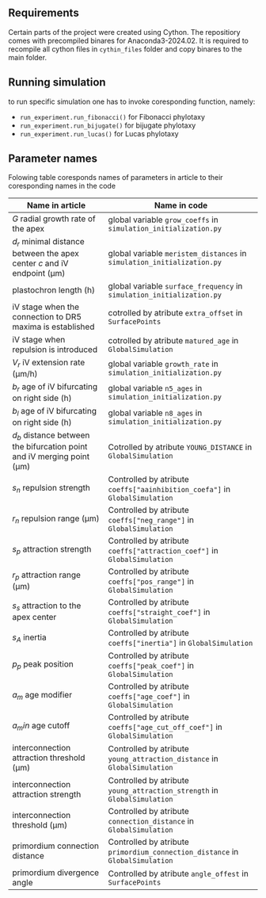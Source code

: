## Requirements

Certain parts of the project were created using Cython. The repositiory comes with precompiled binares for Anaconda3-2024.02. It is required to recompile all cython files in `cythin_files` folder and copy binares to the main folder.

## Running simulation

to run specific simulation one has to invoke coresponding function, namely:

- `run_experiment.run_fibonacci()` for Fibonacci phylotaxy 
- `run_experiment.run_bijugate()` for bijugate phylotaxy 
- `run_experiment.run_lucas()` for Lucas phylotaxy 

## Parameter names

Folowing table coresponds names of parameters in article to their coresponding names in the code

| Name in article  | Name in code |
| ------------- | ------------- |
| $G$ radial growth rate of the apex  | global variable `grow_coeffs` in `simulation_initialization.py`  |
| $d_r$ minimal distance between the apex center $c$ and iV endpoint (µm)  |  global variable `meristem_distances` in `simulation_initialization.py`  |
| plastochron length (h)  |  global variable  `surface_frequency` in `simulation_initialization.py`  |
| iV stage when the connection to DR5 maxima is established  | cotrolled by atribute `extra_offset` in `SurfacePoints`  |
| iV stage when repulsion is introduced  | cotrolled by atribute `matured_age` in `GlobalSimulation`  |
| $V_r$ iV extension rate (µm/h)  | global variable `growth_rate` in `simulation_initialization.py`  |
| $b_r$ age of iV bifurcating on right side (h)  | global variable `n5_ages` in `simulation_initialization.py`  |
| $b_l$ age of iV bifurcating on right side (h)  | global variable `n8_ages` in `simulation_initialization.py`  |
| $d_b$ distance between the bifurcation point and iV merging point (µm)  | Cotrolled by atribute `YOUNG_DISTANCE` in `GlobalSimulation`  |
| $s_n$ repulsion strength   | Controlled by atribute `coeffs["aainhibition_coefa"]` in `GlobalSimulation` |
| $r_n$ repulsion range (µm)	 | Controlled by atribute `coeffs["neg_range"]` in `GlobalSimulation` |
| $s_p$ attraction strength	 | Controlled by atribute `coeffs["attraction_coef"]` in `GlobalSimulation` |
| $r_p$ attraction range (µm) | Controlled by atribute `coeffs["pos_range"]` in `GlobalSimulation` |
| $s_s$ attraction to the apex center  | Controlled by atribute `coeffs["straight_coef"]` in `GlobalSimulation` |
| $s_A$ inertia | Controlled by atribute `coeffs["inertia"]` in `GlobalSimulation` |
| $p_p$ peak position | Controlled by atribute `coeffs["peak_coef"]` in `GlobalSimulation` |
| $a_m$ age modifier | Controlled by atribute `coeffs["age_coef"]` in `GlobalSimulation` |
| $a_min$ age cutoff | Controlled by atribute `coeffs["age_cut_off_coef"]` in `GlobalSimulation` |
| interconnection attraction threshold (µm) | Controlled by atribute `young_attraction_distance` in `GlobalSimulation` |
| interconnection attraction strength | Controlled by atribute `young_attraction_strength` in `GlobalSimulation` |
| interconnection threshold (µm) | Controlled by atribute `connection_distance` in `GlobalSimulation` |
| primordium connection distance | Controlled by atribute `primordium_connection_distance` in `GlobalSimulation` |
| primordium divergence angle | Controlled by atribute `angle_offest` in `SurfacePoints` |